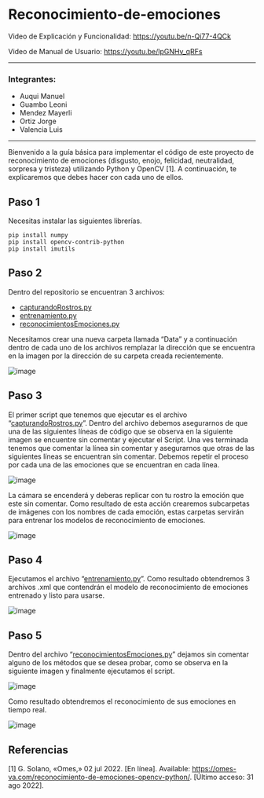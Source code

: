 # Reconocimiento-de-emociones

Video de Explicación y Funcionalidad: https://youtu.be/n-Qi77-4QCk 

Video de Manual de Usuario: https://youtu.be/lpGNHv_qRFs 

---
### Integrantes:
- Auqui Manuel
- Guambo Leoni
- Mendez Mayerli
- Ortiz Jorge
- Valencia Luis
---
Bienvenido a la guía básica para implementar el código de este proyecto de reconocimiento de emociones (disgusto, enojo, felicidad, neutralidad, sorpresa y tristeza) utilizando Python y OpenCV [1]. A continuación, te explicaremos que debes hacer con cada uno de ellos. 

## Paso 1
Necesitas instalar las siguientes librerías.

```
pip install numpy
pip install opencv-contrib-python
pip install imutils
```

## Paso 2
Dentro del repositorio se encuentran 3 archivos:
- [capturandoRostros.py](https://github.com/ManuEly19/Reconocimiento-de-emociones/blob/master/capturandoRostros.py)
- [entrenamiento.py](https://github.com/ManuEly19/Reconocimiento-de-emociones/blob/master/entrenando.py)
- [reconocimientosEmociones.py](https://github.com/ManuEly19/Reconocimiento-de-emociones/blob/master/reconocimientoEmociones.py)

Necesitamos crear una nueva carpeta llamada “Data” y a continuación dentro de cada uno de los archivos remplazar la dirección que se encuentra en la imagen por la dirección de su carpeta creada recientemente.

![image](https://user-images.githubusercontent.com/74938678/187807313-1dbc34b7-0534-472f-a61f-b8739c4b76da.png)
## Paso 3
El primer script que tenemos que ejecutar es el archivo “[capturandoRostros.py](https://github.com/ManuEly19/Reconocimiento-de-emociones/blob/master/capturandoRostros.py)”.
Dentro del archivo debemos asegurarnos de que una de las siguientes líneas de código que se observa en la siguiente imagen se encuentre sin comentar y ejecutar el Script. Una ves terminada tenemos que comentar la línea sin comentar y asegurarnos que otras de las siguientes líneas se encuentran sin comentar. Debemos repetir el proceso por cada una de las emociones que se encuentran en cada línea. 

![image](https://user-images.githubusercontent.com/74938678/187807375-01c53cc8-1a42-4d32-87ba-8fe37c67d929.png)

La cámara se encenderá y deberas replicar con tu rostro la emoción que este sin comentar. Como resultado de esta acción crearemos subcarpetas de imágenes con los nombres de cada emoción, estas carpetas servirán para entrenar los modelos de reconocimiento de emociones.  

![image](https://user-images.githubusercontent.com/74938678/187807397-390da892-f89e-4cbf-a291-73f56b19c983.png)

## Paso 4
Ejecutamos el archivo “[entrenamiento.py](https://github.com/ManuEly19/Reconocimiento-de-emociones/blob/master/entrenando.py)”.
Como resultado obtendremos 3 archivos .xml que contendrán el modelo de reconocimiento de emociones entrenado y listo para usarse. 

![image](https://user-images.githubusercontent.com/74938678/187807427-1b695588-d268-43fb-af7a-906378ac5416.png)

## Paso 5
Dentro del archivo “[reconocimientosEmociones.py](https://github.com/ManuEly19/Reconocimiento-de-emociones/blob/master/reconocimientoEmociones.py)” dejamos sin comentar alguno de los métodos que se desea probar, como se observa en la siguiente imagen y finalmente ejecutamos el script.  

![image](https://user-images.githubusercontent.com/74938678/187807468-5e0113df-764f-4dfd-9cfa-a7d5b8722395.png)

Como resultado obtendremos el reconocimiento de sus emociones en tiempo real.

![image](https://user-images.githubusercontent.com/74938678/187808820-9faa7409-c770-4fc7-ad40-660b22200fe9.png)

## Referencias

[1] 	G. Solano, «Omes,» 02 jul 2022. [En línea]. Available: https://omes-va.com/reconocimiento-de-emociones-opencv-python/. [Último acceso: 31 ago 2022].


